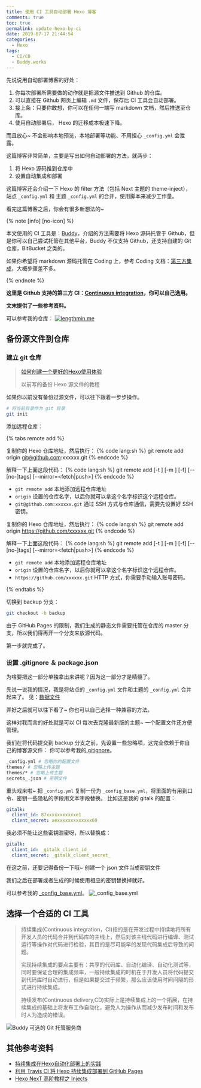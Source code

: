 ```yaml
---
title: 使用 CI 工具自动部署 Hexo 博客
comments: true
toc: true
permalink: update-hexo-by-ci
date: 2019-07-17 21:44:54
categories:
  - Hexo
tags:
  - CI/CD
  - Buddy.works
---
```


先说说用自动部署博客的好处：

1. 你每次部署所需要做的动作就是把源文件推送到 Github 的仓库。
2. 可以直接在 Github 网页上编辑 `.md` 文件，保存后 CI 工具会自动部署。
3. 接上条：只要你敢想，你可以在任何一端写 markdown 文档，然后推送至仓库。
4. 使用自动部署后， Hexo 的迁移成本极速下降。

而且放心~ 不会影响本地预览，本地部署等功能、不用担心 `_config.yml` 会泄露。

这篇博客非常简单，主要是写出如何自动部署的方法，就两步：

1. 将 Hexo 源码推到仓库中
2. 设置自动集成和部署

这篇博客还会介绍一下 Hexo 的 filter 方法（包括 Next 主题的 theme-inject）， 站点 `_config.yml` 和 主题 `_config.yml` 的合并，使用脚本来减少工作量。

看完这篇博客之后，你会有很多新想法的~

{% note [info] [no-icon] %}

本文使用的 CI 工具是：[Buddy](https://buddy.works/)，介绍的方法需要将 Hexo 源码托管于 Github，但是你可以自己尝试托管在其他平台，Buddy 不仅支持 Github，还支持自建的 Git 仓库，BitBucket 之类的。

如果你希望将 markdown 源码托管在 Coding 上，参考 Coding 文档：[第三方集成](https://coding.net/help/doc/integrations)，大概步骤差不多。

{% endnote %}

**这里是 Github 支持的第三方 CI：[Continuous integration](https://github.com/marketplace/category/continuous-integration)，你可以自己选用。**

**文末提供了一些参考资料。**

可以参考我的仓库：
[![lengthmin.me](https://gh-card.dev/repos/lengthmin/lengthmin.me.svg)](https://github.com/lengthmin/lengthmin.me)

<!-- more -->
## 备份源文件到仓库

### 建立 git 仓库

> [如何创建一个更好的Hexo使用体验](/posts/to-build-a-better-hexo/)
>
> 以前写的备份 Hexo 源文件的教程

如果你以前没有备份过源文件，可以往下跟着一步步操作。

```sh
# 将当前目录作为 git 目录
git init
```

添加远程仓库：
<!-- markdownlint-disable -->
{% tabs remote add %}
<!-- tab SSH -->

复制你的 Hexo 仓库地址，然后执行：
{% code lang:sh %}
git remote add origin git@github.com:xxxxxx.git
{% endcode %}

解释一下上面这段代码：
{% code lang:sh %}
git remote add [-t <branch>] [-m <master>] [-f] [--[no-]tags] [--mirror=<fetch|push>] <name> <url>
{% endcode %}

- `git remote add` 本地添加远程仓库地址
- `origin` 设置的仓库名字，以后你就可以拿这个名字标识这个远程仓库。
- `git@github.com:xxxxxx.git` 通过 SSH 方式与仓库通信，需要先设置好 SSH 密钥。

<!-- endtab -->


<!-- tab HTTPS -->
复制你的 Hexo 仓库地址，然后执行：
{% code lang:sh %}
git remote add origin https://github.com/xxxxxx.git
{% endcode %}

解释一下上面这段代码：
{% code lang:sh %}
git remote add [-t <branch>] [-m <master>] [-f] [--[no-]tags] [--mirror=<fetch|push>] <name> <url>
{% endcode %}
- `git remote add` 本地添加远程仓库地址
- `origin` 设置的仓库名字，以后你就可以拿这个名字标识这个远程仓库。
- `https://github.com/xxxxxx.git` HTTP 方式，你需要手动输入账号密码。

<!-- endtab -->
{% endtabs %}
<!-- markdownlint-restore -->
切换到 backup 分支：

```sh
git checkout -b backup
```

由于 GitHub Pages 的限制，我们生成的静态文件需要托管在仓库的 master 分支，所以我们得再开一个分支来放源代码。

第一步就完成了。

### 设置 .gitignore ＆ package.json

为啥要把这一部分单独拿出来讲呢？因为这一部分才是精髓了。

先说一说我的情况，我是将站点的 `_config.yml` 文件和主题的 `_config.yml` 合并起来了。
见：[数据文件](https://github.com/theme-next/hexo-theme-next/blob/master/docs/zh-CN/DATA-FILES.md#选择-1hexo-方式)

弄好之后就可以往下看了~
你也可以自己选择一种兼容的方法。

这样对我而言的好处就是可以 CI 每次去克隆最新版的主题~ 一个配置文件还方便管理。

我们在将代码提交到 backup 分支之前，先设置一些忽略项，这完全依赖于你自己的博客源文件：
你可以参考我的[.gitignore](https://github.com/lengthmin/lengthmin.me/blob/backup/.gitignore)。

```sh
_config.yml # 忽略你的配置文件
themes/ # 忽略上传主题
themes/* # 忽略上传主题
secrets_.json # 密钥文件
```

重头戏来啦~
把 `_config.yml` 复制一份为 `_config_base.yml`，将里面的有用到口令、密钥一些隐私的字段用文本字段替换。
比如这是我的 gitalk 的配置：

```yaml
gitalk:
  client_id: 87xxxxxxxxxxxe1
  client_secret: aexxxxxxxxxxxxx69
```

我必须不能让这些密钥泄密呀，所以替换成：

```yaml
gitalk:
  client_id: _gitalk_client_id_
  client_secret: _gitalk_client_secret_
```

在这之前，还要记得备份一下哦~ 创建一个 json 文件当成密钥文件

我们之后在部署或者生成的时候使用相应的密钥替换掉就好。

可以参考我的 [_config_base.yml](https://github.com/lengthmin/lengthmin.me/blob/backup/_config_base.yml)。
![_config_base.yml](https://i.loli.net/2019/07/18/5d2fea19bdd7947244.png)

## 选择一个合适的 CI 工具

> 持续集成(Continuous integration，CI)指的是在开发过程中持续地将所有开发人员的代码合并到代码库的主线上，然后对该主线代码进行编译、测试运行等操作对代码进行检验，其目的是尽可能早的发现代码集成后导致的问题。
>
> 实现持续集成的要点主要有：共享的代码库、自动化编译、自动化测试等，同时要保证合理的集成频率，一般持续集成的时机在于开发人员将代码提交到代码库时自动进行，但是如果提交过于频繁，那么应该使用时间间隔的形式进行持续集成。
>
> 持续发布(Continuous delivery,CD)实际上是持续集成上的一个拓展，在持续集成的基础上将发布工作自动化，避免人为操作从而减少发布时间和发布时人为造成的错误。

![Buddy 可选的 Git 托管服务商](https://ae01.alicdn.com/kf/HTB10SUMauL2gK0jSZFm7637iXXa4.png)
<!-- ![图片备份](https://i.loli.net/2019/07/18/5d2fd9822556289404.png) -->

## 其他参考资料

- [持续集成在Hexo自动化部署上的实践](https://qinyuanpei.github.io/posts/3521618732/#实现Hexo博客的自动化部署)
- [利用 Travis CI 将 Hexo 持续集成部署到 GitHub Pages](https://easyhexo.com/1-Hexo-install-and-config/1-5-continuous-integration.html#自动部署)
- [Hexo NexT 高阶教程之 Injects](https://www.dnocm.com/articles/beechnut/hexo-next-injects/)
